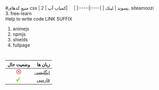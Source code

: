 <!-- فارسی فقط -->
#منبع کدهای css
| پسوند | لینک |
|----:|:----:|
| <img src="" width="16" height="16" />|کمیاب آپ |
2. siteamoozi	
3. free-learn	
Help to write code
LINK	SUFFIX
1. animejs	
2. npmjs	
3. shields	
4. fullpage	


#


| وضعیت حال| زبان ها |
|:---------:|-----------:|
| <img src="/svgs/png/no-r.png" width="16" height="16" />| <a href="https://github.com/iranset/iranset.github.io/blob/main/%D8%A7%D9%84%DA%AF%D9%88%20%D9%87%D8%A7/source%20of%20css%20codes-en.md" >انگلیسی</a>
| <img src="/svgs/png/yes-g.png"  width="16" height="16" />| <a href="https://github.com/iranset/iranset.github.io/blob/main/%D8%A7%D9%84%DA%AF%D9%88%20%D9%87%D8%A7/source%20of%20css%20codes-fa.md" >فارسی</a>|
